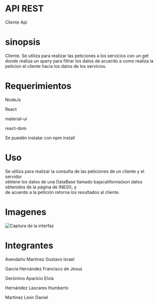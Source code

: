 # API REST
Cliente Api

# sinopsis
Cliente. 
Se utiliza para realizar las peticiones a los servicios con un get donde realiza un query para filtrar los datos de acuerdo a como realiza la 
peticion el cliente hacia los datos de los servicios.


# Requerimientos
NodeJs 

React

material-ui 

react-dom

Se puedén instalar con npm install 

# Uso 
Se utiliza para realizar la consulta de las peticiones de un cliente y el servidor  
obtiene los datos de una DataBase llamado bajacalifornia(son datos obtenidos de la página de INEGI), y   
de acuerdo a la petición retorna los resultados al cliente.  

# Imagenes

![Captura de la interfaz]()

# Integrantes
Avendaño Martinez Gustavo Israel 

García Hernández Francisco de Jesus 

Gerónimo Aparicio Elvia 

Hernández Lascares Humberto 

Martínez León Daniel 
